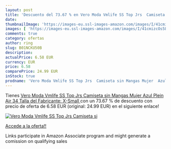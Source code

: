 ```yaml
---
layout: post
title: 'Descuento del 73.67 % en Vero Moda Vmlife SS Top Jrs  Camiseta si'
date: 
thumbnailImage: 'https://images-eu.ssl-images-amazon.com/images/I/41cmizcOs5L._SL200_.jpg'
images: [ 'https://images-eu.ssl-images-amazon.com/images/I/41cmizcOs5L._SL200_.jpg' ]
comments: true
category: ofertas
author: ring
slug: B01NCKU50B
description:
actualPrice: 6.58 EUR
currency: EUR
price: 6.58
comparePrice: 24.99 EUR
inStock: true
prodname: 'Vero Moda Vmlife SS Top Jrs  Camiseta sin Mangas Mujer  Azul  Plein Air   34  Talla del Fabricante: X-Small '
---
```


Tienes [Vero Moda Vmlife SS Top Jrs  Camiseta sin Mangas Mujer  Azul  Plein Air   34  Talla del Fabricante: X-Small ](https://www.amazon.es/dp/B01NCKU50B/?tag=tolees-21) con un 73.67 % de descuento con precio de oferta de 6.58 EUR (original: 24.99 EUR) en el siguiente enlace!

[![Vero Moda Vmlife SS Top Jrs  Camiseta si](https://images-eu.ssl-images-amazon.com/images/I/41cmizcOs5L._SL200_.jpg)](https://www.amazon.es/dp/B01NCKU50B/?tag=tolees-21)

[Accede a la oferta!!](https://www.amazon.es/dp/B01NCKU50B/?tag=tolees-21)

Links participate in Amazon Associate program and might generate a comission on qualifying sales


